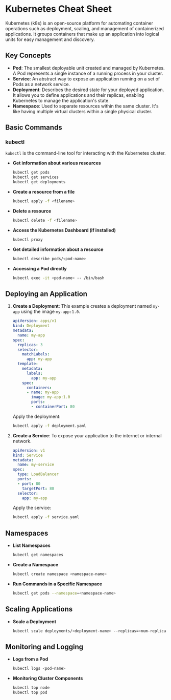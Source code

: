 # Kubernetes Cheat Sheet

Kubernetes (k8s) is an open-source platform for automating container operations such as deployment, scaling, and management of containerized applications. It groups containers that make up an application into logical units for easy management and discovery.

## Key Concepts

- **Pod**: The smallest deployable unit created and managed by Kubernetes. A Pod represents a single instance of a running process in your cluster.
- **Service**: An abstract way to expose an application running on a set of Pods as a network service.
- **Deployment**: Describes the desired state for your deployed application. It allows you to define applications and their replicas, enabling Kubernetes to manage the application's state.
- **Namespace**: Used to separate resources within the same cluster. It's like having multiple virtual clusters within a single physical cluster.

## Basic Commands

### kubectl

`kubectl` is the command-line tool for interacting with the Kubernetes cluster.

- **Get information about various resources**
    ```bash
    kubectl get pods
    kubectl get services
    kubectl get deployments
    ```

- **Create a resource from a file**
    ```bash
    kubectl apply -f <filename>
    ```

- **Delete a resource**
    ```bash
    kubectl delete -f <filename>
    ```

- **Access the Kubernetes Dashboard (if installed)**
    ```bash
    kubectl proxy
    ```

- **Get detailed information about a resource**
    ```bash
    kubectl describe pods/<pod-name>
    ```

- **Accessing a Pod directly**
    ```bash
    kubectl exec -it <pod-name> -- /bin/bash
    ```

## Deploying an Application

1. **Create a Deployment**: This example creates a deployment named `my-app` using the image `my-app:1.0`.

    ```yaml
    apiVersion: apps/v1
    kind: Deployment
    metadata:
      name: my-app
    spec:
      replicas: 3
      selector:
        matchLabels:
          app: my-app
      template:
        metadata:
          labels:
            app: my-app
        spec:
          containers:
          - name: my-app
            image: my-app:1.0
            ports:
            - containerPort: 80
    ```

    Apply the deployment:

    ```bash
    kubectl apply -f deployment.yaml
    ```

2. **Create a Service**: To expose your application to the internet or internal network.

    ```yaml
    apiVersion: v1
    kind: Service
    metadata:
      name: my-service
    spec:
      type: LoadBalancer
      ports:
      - port: 80
        targetPort: 80
      selector:
        app: my-app
    ```

    Apply the service:

    ```bash
    kubectl apply -f service.yaml
    ```

## Namespaces

- **List Namespaces**
    ```bash
    kubectl get namespaces
    ```

- **Create a Namespace**
    ```bash
    kubectl create namespace <namespace-name>
    ```

- **Run Commands in a Specific Namespace**
    ```bash
    kubectl get pods --namespace=<namespace-name>
    ```

## Scaling Applications

- **Scale a Deployment**
    ```bash
    kubectl scale deployments/<deployment-name> --replicas=<num-replicas>
    ```

## Monitoring and Logging

- **Logs from a Pod**
    ```bash
    kubectl logs <pod-name>
    ```

- **Monitoring Cluster Components**
    ```bash
    kubectl top node
    kubectl top pod
    ```
